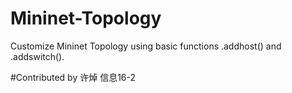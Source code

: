 # Mininet-Topology
Customize Mininet Topology using basic functions .addhost() and .addswitch().

 #Contributed by 许焯 信息16-2

